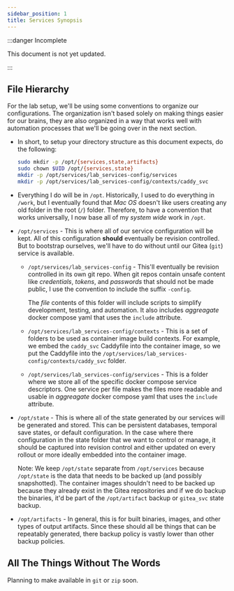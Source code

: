 ```yaml
---
sidebar_position: 1
title: Services Synopsis
---
```


:::danger Incomplete

This document is not yet updated.

:::

## File Hierarchy

For the lab setup, we'll be using some conventions to organize our configurations. The organization isn't based solely on making things easier for our brains, they are also organized in a way that works well with automation processes that we'll be going over in the next section.

- In short, to setup your directory structure as this document expects, do the following:

  ```sh
  sudo mkdir -p /opt/{services,state,artifacts}
  sudo chown $UID /opt/{services,state}
  mkdir -p /opt/services/lab_services-config/services
  mkdir -p /opt/services/lab_services-config/contexts/caddy_svc
  ```

- Everything I do will be in `/opt`. Historically, I used to do everything in `/work`, but I eventually found that _Mac OS_ doesn't like users creating any old folder in the root (`/`) folder. Therefore, to have a convention that works universally, I now base all of my _system wide_ work in `/opt`.

- `/opt/services` - This is where all of our service configuration will be kept. All of this configuration **should** eventually be revision controlled. But to bootstrap ourselves, we'll have to do without until our Gitea (`git`) service is available.

  - `/opt/services/lab_services-config` - This'll eventually be revision controlled in its own git repo. When git repos contain unsafe content like _credentials_, _tokens_, and _passwords_ that should not be made public, I use the convention to include the suffix `-config`.

    The _file_ contents of this folder will include scripts to simplify development, testing, and automation. It also includes _aggreagate_ docker compose yaml that uses the `include` attribute.

  <!-- TODO: This is confusing, the services are descriptors, not machine specific config. -->

  - `/opt/services/lab_services-config/contexts` - This is a set of folders to be used as container image build contexts. For example, we embed the `caddy_svc` Caddyfile into the container image, so we put the Caddyfile into the `/opt/services/lab_services-config/contexts/caddy_svc` folder.

  - `/opt/services/lab_services-config/services` - This is a folder where we store all of the specific docker compose service descriptors. One service per file makes the files more readable and usable in _aggreagate_ docker compose yaml that uses the `include` attribute.

- `/opt/state` - This is where all of the state generated by our services will be generated and stored. This can be persistent databases, temporal save states, or default configuration. In the case where there configuration in the state folder that we want to control or manage, it should be captured into revision control and either updated on every rollout or more ideally embedded into the container image.

  Note: We keep `/opt/state` separate from `/opt/services` because `/opt/state` is the data that needs to be backed up (and possibly snapshotted). The container images shouldn't need to be backed up because they already exist in the Gitea repositories and if we do backup the binaries, it'd be part of the `/opt/artifact` backup or `gitea_svc` state backup.

- `/opt/artifacts` - In general, this is for built binaries, images, and other types of output artifacts. Since these should all be things that can be repeatably generated, there backup policy is vastly lower than other backup policies.

## All The Things Without The Words

Planning to make available in `git` or `zip` soon.